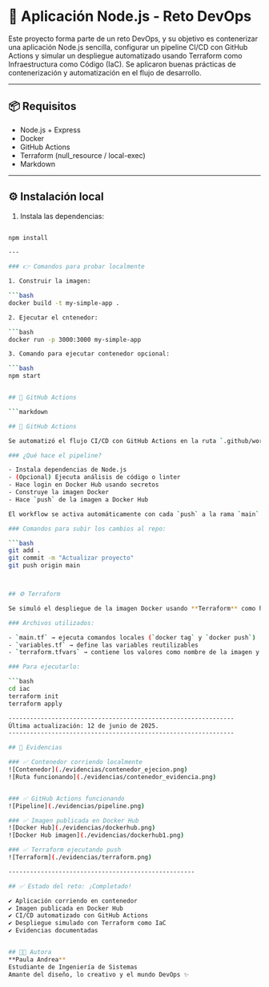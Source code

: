 # 🚀 Aplicación Node.js - Reto DevOps

Este proyecto forma parte de un reto DevOps, y su objetivo es contenerizar una aplicación Node.js sencilla, configurar un pipeline CI/CD con GitHub Actions y simular un despliegue automatizado usando Terraform como Infraestructura como Código (IaC). Se aplicaron buenas prácticas de contenerización y automatización en el flujo de desarrollo.

---

## 📦 Requisitos

- Node.js + Express
- Docker
- GitHub Actions
- Terraform (null_resource / local-exec)
- Markdown
---

## ⚙️ Instalación local

1. Instala las dependencias:

```bash

npm install 

--- 

### 👉 Comandos para probar localmente

1. Construir la imagen:

```bash
docker build -t my-simple-app .

2. Ejecutar el cntenedor:

```bash
docker run -p 3000:3000 my-simple-app

3. Comando para ejecutar contenedor opcional:

```bash
npm start


## 🤖 GitHub Actions

```markdown

## 🤖 GitHub Actions

Se automatizó el flujo CI/CD con GitHub Actions en la ruta `.github/workflows/main.yml`.

### ¿Qué hace el pipeline?

- Instala dependencias de Node.js
- (Opcional) Ejecuta análisis de código o linter
- Hace login en Docker Hub usando secretos
- Construye la imagen Docker
- Hace `push` de la imagen a Docker Hub

El workflow se activa automáticamente con cada `push` a la rama `main`.

### Comandos para subir los cambios al repo:

```bash
git add .
git commit -m "Actualizar proyecto"
git push origin main



## ⚙️ Terraform

Se simuló el despliegue de la imagen Docker usando **Terraform** como herramienta de Infraestructura como Código (IaC).

### Archivos utilizados:

- `main.tf` → ejecuta comandos locales (`docker tag` y `docker push`)
- `variables.tf` → define las variables reutilizables
- `terraform.tfvars` → contiene los valores como nombre de la imagen y usuario Docker

### Para ejecutarlo:

```bash
cd iac
terraform init
terraform apply

---------------------------------------------------------------
Última actualización: 12 de junio de 2025.
---------------------------------------------------------------

## 📸 Evidencias

### ✅ Contenedor corriendo localmente
![Contenedor](./evidencias/contenedor_ejecion.png)
![Ruta funcionando](./evidencias/contenedor_evidencia.png)


### ✅ GitHub Actions funcionando
![Pipeline](./evidencias/pipeline.png)

### ✅ Imagen publicada en Docker Hub
![Docker Hub](./evidencias/dockerhub.png)
![Docker Hub imagen](./evidencias/dockerhub1.png)

### ✅ Terraform ejecutando push
![Terraform](./evidencias/terraform.png)

----------------------------------------------------

## ✅ Estado del reto: ¡Completado!

✔️ Aplicación corriendo en contenedor  
✔️ Imagen publicada en Docker Hub  
✔️ CI/CD automatizado con GitHub Actions  
✔️ Despliegue simulado con Terraform como IaC  
✔️ Evidencias documentadas


## 👩‍💻 Autora
**Paula Andrea**  
Estudiante de Ingeniería de Sistemas  
Amante del diseño, lo creativo y el mundo DevOps ✨
